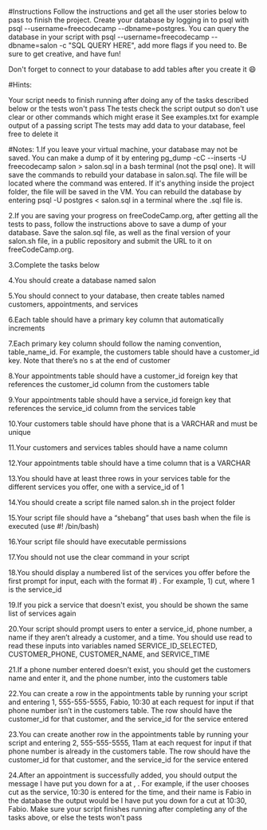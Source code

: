 #Instructions
Follow the instructions and get all the user stories below to pass to finish the project. Create your database by logging in to psql with psql --username=freecodecamp --dbname=postgres. You can query the database in your script with psql --username=freecodecamp --dbname=salon -c "SQL QUERY HERE", add more flags if you need to. Be sure to get creative, and have fun!

Don't forget to connect to your database to add tables after you create it 😄

#Hints:

Your script needs to finish running after doing any of the tasks described below or the tests won't pass
The tests check the script output so don't use clear or other commands which might erase it
See examples.txt for example output of a passing script
The tests may add data to your database, feel free to delete it

#Notes:
1.If you leave your virtual machine, your database may not be saved. You can make a dump of it by entering pg_dump -cC --inserts -U freecodecamp salon > salon.sql in a bash terminal (not the psql one). It will save the commands to rebuild your database in salon.sql. The file will be located where the command was entered. If it's anything inside the project folder, the file will be saved in the VM. You can rebuild the database by entering psql -U postgres < salon.sql in a terminal where the .sql file is.

2.If you are saving your progress on freeCodeCamp.org, after getting all the tests to pass, follow the instructions above to save a dump of your database. Save the salon.sql file, as well as the final version of your salon.sh file, in a public repository and submit the URL to it on freeCodeCamp.org.

3.Complete the tasks below

4.You should create a database named salon

5.You should connect to your database, then create tables named customers, appointments, and services

6.Each table should have a primary key column that automatically increments

7.Each primary key column should follow the naming convention, table_name_id. For example, the customers table should have a customer_id key. Note that there’s no s at the end of customer

8.Your appointments table should have a customer_id foreign key that references the customer_id column from the customers table

9.Your appointments table should have a service_id foreign key that references the service_id column from the services table

10.Your customers table should have phone that is a VARCHAR and must be unique

11.Your customers and services tables should have a name column

12.Your appointments table should have a time column that is a VARCHAR

13.You should have at least three rows in your services table for the different services you offer, one with a service_id of 1

14.You should create a script file named salon.sh in the project folder

15.Your script file should have a “shebang” that uses bash when the file is executed (use #! /bin/bash)

16.Your script file should have executable permissions

17.You should not use the clear command in your script

18.You should display a numbered list of the services you offer before the first prompt for input, each with the format #) <service>. For example, 1) cut, where 1 is the service_id

19.If you pick a service that doesn't exist, you should be shown the same list of services again

20.Your script should prompt users to enter a service_id, phone number, a name if they aren’t already a customer, and a time. You should use read to read these inputs into variables named SERVICE_ID_SELECTED, CUSTOMER_PHONE, CUSTOMER_NAME, and SERVICE_TIME

21.If a phone number entered doesn’t exist, you should get the customers name and enter it, and the phone number, into the customers table

22.You can create a row in the appointments table by running your script and entering 1, 555-555-5555, Fabio, 10:30 at each request for input if that phone number isn’t in the customers table. The row should have the customer_id for that customer, and the service_id for the service entered

23.You can create another row in the appointments table by running your script and entering 2, 555-555-5555, 11am at each request for input if that phone number is already in the customers table. The row should have the customer_id for that customer, and the service_id for the service entered

24.After an appointment is successfully added, you should output the message I have put you down for a <service> at <time>, <name>. For example, if the user chooses cut as the service, 10:30 is entered for the time, and their name is Fabio in the database the output would be I have put you down for a cut at 10:30, Fabio. Make sure your script finishes running after completing any of the tasks above, or else the tests won't pass
